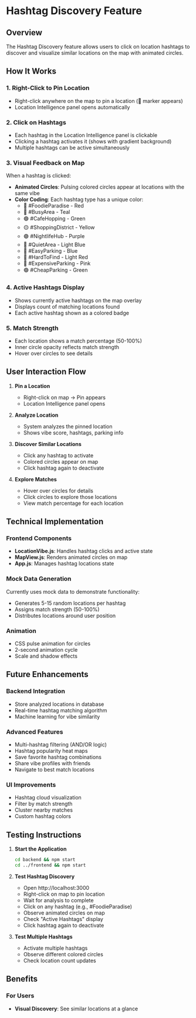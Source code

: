 # Hashtag Discovery Feature

## Overview
The Hashtag Discovery feature allows users to click on location hashtags to discover and visualize similar locations on the map with animated circles.

## How It Works

### 1. Right-Click to Pin Location
- Right-click anywhere on the map to pin a location (📌 marker appears)
- Location Intelligence panel opens automatically

### 2. Click on Hashtags
- Each hashtag in the Location Intelligence panel is clickable
- Clicking a hashtag activates it (shows with gradient background)
- Multiple hashtags can be active simultaneously

### 3. Visual Feedback on Map
When a hashtag is clicked:
- **Animated Circles**: Pulsing colored circles appear at locations with the same vibe
- **Color Coding**: Each hashtag type has a unique color:
  - 🔴 #FoodieParadise - Red
  - 🔵 #BusyArea - Teal
  - 🟢 #CafeHopping - Green
  - 🟡 #ShoppingDistrict - Yellow
  - 🟣 #NightlifeHub - Purple
  - 🔷 #QuietArea - Light Blue
  - 🔵 #EasyParking - Blue
  - 🔴 #HardToFind - Light Red
  - 🩷 #ExpensiveParking - Pink
  - 🟢 #CheapParking - Green

### 4. Active Hashtags Display
- Shows currently active hashtags on the map overlay
- Displays count of matching locations found
- Each active hashtag shown as a colored badge

### 5. Match Strength
- Each location shows a match percentage (50-100%)
- Inner circle opacity reflects match strength
- Hover over circles to see details

## User Interaction Flow

1. **Pin a Location**
   - Right-click on map → Pin appears
   - Location Intelligence panel opens

2. **Analyze Location**
   - System analyzes the pinned location
   - Shows vibe score, hashtags, parking info

3. **Discover Similar Locations**
   - Click any hashtag to activate
   - Colored circles appear on map
   - Click hashtag again to deactivate

4. **Explore Matches**
   - Hover over circles for details
   - Click circles to explore those locations
   - View match percentage for each location

## Technical Implementation

### Frontend Components
- **LocationVibe.js**: Handles hashtag clicks and active state
- **MapView.js**: Renders animated circles on map
- **App.js**: Manages hashtag locations state

### Mock Data Generation
Currently uses mock data to demonstrate functionality:
- Generates 5-15 random locations per hashtag
- Assigns match strength (50-100%)
- Distributes locations around user position

### Animation
- CSS pulse animation for circles
- 2-second animation cycle
- Scale and shadow effects

## Future Enhancements

### Backend Integration
- Store analyzed locations in database
- Real-time hashtag matching algorithm
- Machine learning for vibe similarity

### Advanced Features
- Multi-hashtag filtering (AND/OR logic)
- Hashtag popularity heat maps
- Save favorite hashtag combinations
- Share vibe profiles with friends
- Navigate to best match locations

### UI Improvements
- Hashtag cloud visualization
- Filter by match strength
- Cluster nearby matches
- Custom hashtag colors

## Testing Instructions

1. **Start the Application**
   ```bash
   cd backend && npm start
   cd ../frontend && npm start
   ```

2. **Test Hashtag Discovery**
   - Open http://localhost:3000
   - Right-click on map to pin location
   - Wait for analysis to complete
   - Click on any hashtag (e.g., #FoodieParadise)
   - Observe animated circles on map
   - Check "Active Hashtags" display
   - Click hashtag again to deactivate

3. **Test Multiple Hashtags**
   - Activate multiple hashtags
   - Observe different colored circles
   - Check location count updates

## Benefits

### For Users
- **Visual Discovery**: See similar locations at a glance
